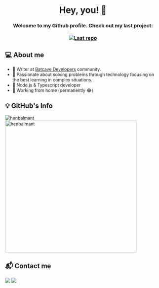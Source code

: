 <h1 align="center">
     Hey, you! 👋
</h1>

<h3 align="center">
    Welcome to my Github profile. Check out my last project:</br></br>
  <a href="https://github.com/henbalmant/delivery-app-node-js">
    <img alt="Last repo" src="https://img.shields.io/badge/Github-Delivery%20App-ffe16b?style=flat&logo=github">
  </a>
</h3>

## 💻 About me

- 🦇 Writer at [Batcave Developers][batcave] community.
- 🎯 Passionate about solving problems through technology focusing on the best learning in complex situations.
- 🔨 Node.js & Typescript developer
- 🏡 Working from home (permanently 😂)

## 💡 GitHub's Info

<p><img align="left" src="https://github-readme-stats.vercel.app/api/top-langs?username=henbalmant&show_icons=true&locale=en&layout=compact&theme=dark" alt="henbalmant" /></p>

<p>&nbsp;<img align="center" src="https://github-readme-stats.vercel.app/api?username=henbalmant&show_icons=true&theme=dark&locale=en" alt="henbalmant" width="425" /></p>

## 📬 Contact me

<div> 
  <a href = "mailto:henrique.balmant@gmail.com"><img src="https://img.shields.io/badge/-Gmail-c14438?style=for-the-badge&logo=gmail&logoColor=white" target="_blank"></a>
  <a href="https://www.linkedin.com/in/henrique-balmant/" target="_blank"><img src="https://img.shields.io/badge/-LinkedIn-%230077B5?style=for-the-badge&logo=linkedin&logoColor=white" target="_blank"></a> 
</div>

[batcave]: https://batcave.dev.br/
